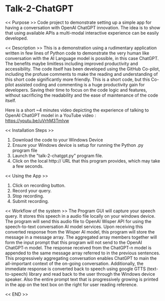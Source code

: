 # Talk-2-ChatGPT

<< Purpose >> Code project to demonstrate setting up a simple app for having a conversation with OpenAI ChatGPT innovation. The idea is to show that using available APIs a multi-modal interactive experience can be easily developed.

<< Description >> This is a demonstration using a rudimentary application written in few lines of Python code to demonstrate the very human like conversation with the AI Language model is possible, in this case ChatGPT. The benefits maybe limitless including improved productivity and accessibility. The code itself has been developed using the GitHub Co-pilot, including the profuse comments to make the reading and understanding of this short code significantly more friendly. This is a short code, but this Co-pilot assisted coding and commenting is a huge productivity gain for developers. Saving their time to focus on the code logic and features, without sacrificing the readability and the ease of maintenance of the code itself.

Here is a short ~4 minutes video depicting the experience of talking to OpenAI ChatGPT model in a YouTube video :
https://youtu.be/uVrhM3Tmlvw

<< Installation Steps >>
1. Download the code to your Windows Device
2. Ensure your Windows device is setup for running the Python .py program file
3. Launch the "talk-2-chatgpt.py" program file.
4. Click on the local http:// URL that this program provides, which may take a few seconds.

<< Using the App >>
1. Click on recording button.
2. Record your query.
3. Stop recording.
4. Submit recording.

<< Workflow of the system >> 
The Program GUI will capture your speech query. It stores this speech in a audio file locally on your windows device. The program will send this audio file to OpenAI Wisper API for using the speech-to-text conversation AI model services. Upon receiving this converted response from the Wisper AI model, this program will store the message in a message array. The aggregated array members together will form the input prompt that this program will not send to the OpenAI ChatGPT-n model. The response received from the ChatGPT-n model is appended to the same message array referred to in the previous sentences. This progressively aggregating conversation enables ChatGPT to main the all-important context of the on-going conversation. Additionally, the immediate response is converted back to speech using google GTTS (text-to-speech) library and read back to the user through the Windows device speaker. Also the entire prompt text that is progressively growing is printed in the app on the text box on the right for user reading reference.

<< END >>
